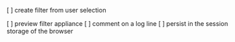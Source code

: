 [ ] create filter from user selection 

[ ] preview filter appliance
[ ] comment on a log line
[ ] persist in the session storage of the browser